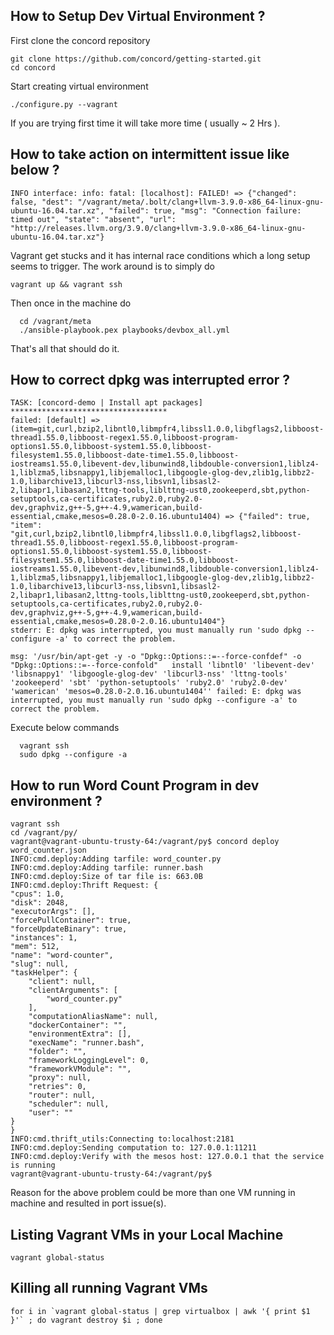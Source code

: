 
## How to Setup Dev Virtual Environment ?
  First clone the concord repository
  
    git clone https://github.com/concord/getting-started.git
    cd concord
    
  Start creating virtual environment
  
    ./configure.py --vagrant
    
  If you are trying first time it will take more time ( usually ~ 2 Hrs ).

## How to take action on intermittent issue like below ?

    INFO interface: info: fatal: [localhost]: FAILED! => {"changed": false, "dest": "/vagrant/meta/.bolt/clang+llvm-3.9.0-x86_64-linux-gnu-ubuntu-16.04.tar.xz", "failed": true, "msg": "Connection failure: timed out", "state": "absent", "url": "http://releases.llvm.org/3.9.0/clang+llvm-3.9.0-x86_64-linux-gnu-ubuntu-16.04.tar.xz"}

 Vagrant get stucks and it has internal race conditions which a long setup seems to trigger.
 The work around is to simply do 
 
 
   ```vagrant up && vagrant ssh```
   
 Then once in the machine do
   
      cd /vagrant/meta
      ./ansible-playbook.pex playbooks/devbox_all.yml
    
 That's all that should do it.

## How to correct dpkg was interrupted error ?
    TASK: [concord-demo | Install apt packages] ***********************************
    failed: [default] => (item=git,curl,bzip2,libntl0,libmpfr4,libssl1.0.0,libgflags2,libboost-thread1.55.0,libboost-regex1.55.0,libboost-program-options1.55.0,libboost-system1.55.0,libboost-filesystem1.55.0,libboost-date-time1.55.0,libboost-iostreams1.55.0,libevent-dev,libunwind8,libdouble-conversion1,liblz4-1,liblzma5,libsnappy1,libjemalloc1,libgoogle-glog-dev,zlib1g,libbz2-1.0,libarchive13,libcurl3-nss,libsvn1,libsasl2-2,libapr1,libasan2,lttng-tools,liblttng-ust0,zookeeperd,sbt,python-setuptools,ca-certificates,ruby2.0,ruby2.0-dev,graphviz,g++-5,g++-4.9,wamerican,build-essential,cmake,mesos=0.28.0-2.0.16.ubuntu1404) => {"failed": true, "item": "git,curl,bzip2,libntl0,libmpfr4,libssl1.0.0,libgflags2,libboost-thread1.55.0,libboost-regex1.55.0,libboost-program-options1.55.0,libboost-system1.55.0,libboost-filesystem1.55.0,libboost-date-time1.55.0,libboost-iostreams1.55.0,libevent-dev,libunwind8,libdouble-conversion1,liblz4-1,liblzma5,libsnappy1,libjemalloc1,libgoogle-glog-dev,zlib1g,libbz2-1.0,libarchive13,libcurl3-nss,libsvn1,libsasl2-2,libapr1,libasan2,lttng-tools,liblttng-ust0,zookeeperd,sbt,python-setuptools,ca-certificates,ruby2.0,ruby2.0-dev,graphviz,g++-5,g++-4.9,wamerican,build-essential,cmake,mesos=0.28.0-2.0.16.ubuntu1404"}
    stderr: E: dpkg was interrupted, you must manually run 'sudo dpkg --configure -a' to correct the problem.

    msg: '/usr/bin/apt-get -y -o "Dpkg::Options::=--force-confdef" -o "Dpkg::Options::=--force-confold"   install 'libntl0' 'libevent-dev' 'libsnappy1' 'libgoogle-glog-dev' 'libcurl3-nss' 'lttng-tools' 'zookeeperd' 'sbt' 'python-setuptools' 'ruby2.0' 'ruby2.0-dev' 'wamerican' 'mesos=0.28.0-2.0.16.ubuntu1404'' failed: E: dpkg was interrupted, you must manually run 'sudo dpkg --configure -a' to correct the problem.

Execute below commands

      vagrant ssh
      sudo dpkg --configure -a
## How to run Word Count Program in dev environment ?
    vagrant ssh
    cd /vagrant/py/
    vagrant@vagrant-ubuntu-trusty-64:/vagrant/py$ concord deploy word_counter.json
    INFO:cmd.deploy:Adding tarfile: word_counter.py
    INFO:cmd.deploy:Adding tarfile: runner.bash
    INFO:cmd.deploy:Size of tar file is: 663.0B
    INFO:cmd.deploy:Thrift Request: {
    "cpus": 1.0, 
    "disk": 2048, 
    "executorArgs": [], 
    "forcePullContainer": true, 
    "forceUpdateBinary": true, 
    "instances": 1, 
    "mem": 512, 
    "name": "word-counter", 
    "slug": null, 
    "taskHelper": {
        "client": null, 
        "clientArguments": [
            "word_counter.py"
        ], 
        "computationAliasName": null, 
        "dockerContainer": "", 
        "environmentExtra": [], 
        "execName": "runner.bash", 
        "folder": "", 
        "frameworkLoggingLevel": 0, 
        "frameworkVModule": "", 
        "proxy": null, 
        "retries": 0, 
        "router": null, 
        "scheduler": null, 
        "user": ""
    }
    }
    INFO:cmd.thrift_utils:Connecting to:localhost:2181
    INFO:cmd.deploy:Sending computation to: 127.0.0.1:11211
    INFO:cmd.deploy:Verify with the mesos host: 127.0.0.1 that the service is running
    vagrant@vagrant-ubuntu-trusty-64:/vagrant/py$
    
  Reason for the above problem could be more than one VM running in machine and resulted in port issue(s).
   
## Listing Vagrant VMs in your Local Machine
    vagrant global-status 

## Killing all running Vagrant VMs
    for i in `vagrant global-status | grep virtualbox | awk '{ print $1 }'` ; do vagrant destroy $i ; done
 
